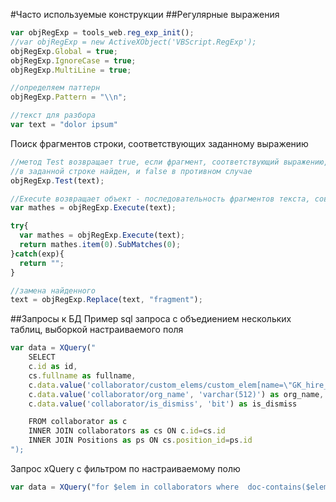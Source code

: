 #Часто используемые конструкции
##Регулярные выражения
```js
var objRegExp = tools_web.reg_exp_init();
//var objRegExp = new ActiveXObject('VBScript.RegExp');
objRegExp.Global = true;
objRegExp.IgnoreCase = true;
objRegExp.MultiLine = true;

//определяем паттерн
objRegExp.Pattern = "\\n";

//текст для разбора
var text = "dolor ipsum"
```
Поиск фрагментов строки, соответствующих заданному выражению
```js
//метод Test возвращает true, если фрагмент, соответствующий выражению, 
//в заданной строке найден, и false в противном случае
objRegExp.Test(text);
```
```js
//Execute возвращает объект - последовательность фрагментов текста, совпавших с шаблоном
var mathes = objRegExp.Execute(text);

try{
  var mathes = objRegExp.Execute(text);	    
  return mathes.item(0).SubMatches(0);
}catch(exp){
  return "";
}
```
```js
//замена найденного
text = objRegExp.Replace(text, "fragment");
```
##Запросы к БД
Пример sql запроса с объедиением нескольких таблиц, выборкой настраиваемого поля
```js
var data = XQuery("
	SELECT
	c.id as id,
	cs.fullname as fullname,
	c.data.value('collaborator/custom_elems/custom_elem[name=\"GK_hire_date\"][1]/value', 'varchar(512)') as GK_hire_date,
	c.data.value('collaborator/org_name', 'varchar(512)') as org_name,
	c.data.value('collaborator/is_dismiss', 'bit') as is_dismiss

	FROM collaborator as c 
	INNER JOIN collaborators as cs ON c.id=cs.id 
	INNER JOIN Positions as ps ON cs.position_id=ps.id
");
```
Запрос xQuery с фильтром по настраиваемому полю
```js
var data = XQuery("for $elem in collaborators where  doc-contains($elem/id,'wt_data','[collab_type=руководитель~string]') return $elem")
```
